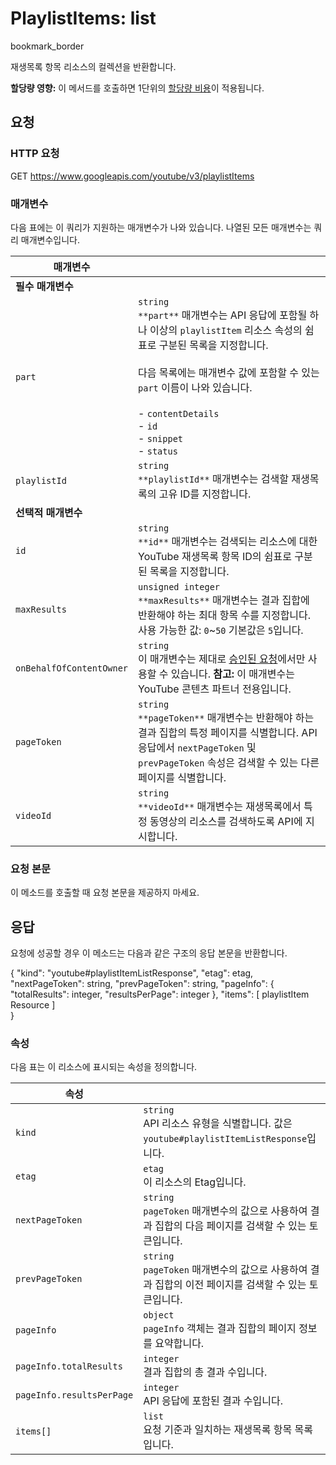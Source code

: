 # PlaylistItems: list

bookmark_border

재생목록 항목 리소스의 컬렉션을 반환합니다.

**할당량 영향:** 이 메서드를 호출하면 1단위의 [할당량 비용](https://developers.google.com/youtube/v3/getting-started?hl=ko#quota)이 적용됩니다.

## 요청

### HTTP 요청

GET https://www.googleapis.com/youtube/v3/playlistItems

### 매개변수

다음 표에는 이 쿼리가 지원하는 매개변수가 나와 있습니다. 나열된 모든 매개변수는 쿼리 매개변수입니다.

|매개변수|   |
|---|---|
|**필수 매개변수**|   |   |
|`part`|`string`  <br>`**part**` 매개변수는 API 응답에 포함될 하나 이상의 `playlistItem` 리소스 속성의 쉼표로 구분된 목록을 지정합니다.  <br>  <br>다음 목록에는 매개변수 값에 포함할 수 있는 `part` 이름이 나와 있습니다.  <br><br>- `contentDetails`<br>- `id`<br>- `snippet`<br>- `status`|
|`playlistId`|`string`  <br>`**playlistId**` 매개변수는 검색할 재생목록의 고유 ID를 지정합니다.|
|**선택적 매개변수**|   |   |
|`id`|`string`  <br>`**id**` 매개변수는 검색되는 리소스에 대한 YouTube 재생목록 항목 ID의 쉼표로 구분된 목록을 지정합니다.|
|`maxResults`|`unsigned integer`  <br>`**maxResults**` 매개변수는 결과 집합에 반환해야 하는 최대 항목 수를 지정합니다. 사용 가능한 값: `0`~`50` 기본값은 `5`입니다.|
|`onBehalfOfContentOwner`|`string`  <br>이 매개변수는 제대로 [승인된 요청](https://developers.google.com/youtube/v3/guides/authentication?hl=ko)에서만 사용할 수 있습니다. **참고:** 이 매개변수는 YouTube 콘텐츠 파트너 전용입니다.|
|`pageToken`|`string`  <br>`**pageToken**` 매개변수는 반환해야 하는 결과 집합의 특정 페이지를 식별합니다. API 응답에서 `nextPageToken` 및 `prevPageToken` 속성은 검색할 수 있는 다른 페이지를 식별합니다.|
|`videoId`|`string`  <br>`**videoId**` 매개변수는 재생목록에서 특정 동영상의 리소스를 검색하도록 API에 지시합니다.|

### 요청 본문

이 메소드를 호출할 때 요청 본문을 제공하지 마세요.

## 응답

요청에 성공할 경우 이 메소드는 다음과 같은 구조의 응답 본문을 반환합니다.

{  "kind": "youtube#playlistItemListResponse",  "etag": etag,  "nextPageToken": string,  "prevPageToken": string,  "pageInfo": {    "totalResults": integer,    "resultsPerPage": integer  },  "items": [    playlistItem Resource  ]  
}

### 속성

다음 표는 이 리소스에 표시되는 속성을 정의합니다.

|속성|   |
|---|---|
|`kind`|`string`  <br>API 리소스 유형을 식별합니다. 값은 `youtube#playlistItemListResponse`입니다.|
|`etag`|`etag`  <br>이 리소스의 Etag입니다.|
|`nextPageToken`|`string`  <br>`pageToken` 매개변수의 값으로 사용하여 결과 집합의 다음 페이지를 검색할 수 있는 토큰입니다.|
|`prevPageToken`|`string`  <br>`pageToken` 매개변수의 값으로 사용하여 결과 집합의 이전 페이지를 검색할 수 있는 토큰입니다.|
|`pageInfo`|`object`  <br>`pageInfo` 객체는 결과 집합의 페이지 정보를 요약합니다.|
|`pageInfo.totalResults`|`integer`  <br>결과 집합의 총 결과 수입니다.|
|`pageInfo.resultsPerPage`|`integer`  <br>API 응답에 포함된 결과 수입니다.|
|`items[]`|`list`  <br>요청 기준과 일치하는 재생목록 항목 목록입니다.|